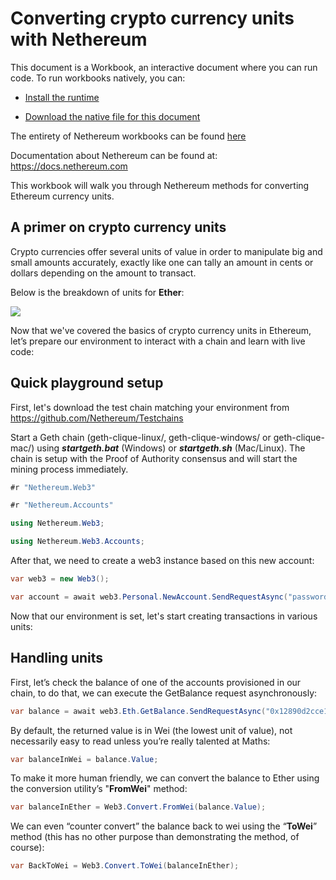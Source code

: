 # Converting crypto currency units with Nethereum

This document is a Workbook, an interactive document where you can run code.
To run workbooks natively, you can:
* [Install the runtime](https://docs.microsoft.com/en-us/xamarin/tools/workbooks/install)

* [Download the native file for this document](http://docs.nethereum.com/en/latest/Nethereum.Workbooks/docs/nethereum-converting-units.workbook)

The entirety of Nethereum workbooks can be found [here](https://github.com/Nethereum/Nethereum.Workbooks)

Documentation about Nethereum can be found at: <https://docs.nethereum.com>

This workbook will walk you through Nethereum methods for converting Ethereum currency units.

## A primer on crypto currency units

Crypto currencies offer several units of value in order to manipulate big and small amounts accurately, exactly like one can tally an amount in cents or dollars depending on the amount to transact.

Below is the breakdown of units for **Ether**:

![](https://github.com/Nethereum/Nethereum.Workbooks/raw/master/docs/screenshots/EtherUnitConversionTable.jpg)

Now that we've covered the basics of crypto currency units in Ethereum, let’s prepare our environment to interact with a chain and learn with live code:

## Quick playground setup

First, let's download the test chain matching your environment from <https://github.com/Nethereum/Testchains>

Start a Geth chain (geth-clique-linux/, geth-clique-windows/ or geth-clique-mac/) using **_startgeth.bat_** (Windows) or **_startgeth.sh_** (Mac/Linux). The chain is setup with the Proof of Authority consensus and will start the mining process immediately.

```csharp
#r "Nethereum.Web3"
```

```csharp
#r "Nethereum.Accounts"
```

```csharp
using Nethereum.Web3;
```

```csharp
using Nethereum.Web3.Accounts;
```

After that, we need to create a web3 instance based on this new account:

```csharp
var web3 = new Web3();
```

```csharp
var account = await web3.Personal.NewAccount.SendRequestAsync("password");
```

Now that our environment is set, let's start creating transactions in various units:

## Handling units

First, let’s check the balance of one of the accounts provisioned in our chain, to do that, we can execute the GetBalance request asynchronously:

```csharp
var balance = await web3.Eth.GetBalance.SendRequestAsync("0x12890d2cce102216644c59daE5baed380d84830c");
```

By default, the returned value is in Wei (the lowest unit of value), not necessarily easy to read unless you’re really talented at Maths:

```csharp
var balanceInWei = balance.Value;
```

To make it more human friendly, we can convert the balance to Ether using the conversion utility’s "**FromWei**" method:

```csharp
var balanceInEther = Web3.Convert.FromWei(balance.Value);
```

We can even “counter convert” the balance back to wei using the “**ToWei**” method (this has no other purpose than demonstrating the method, of course):

```csharp
var BackToWei = Web3.Convert.ToWei(balanceInEther);
```
